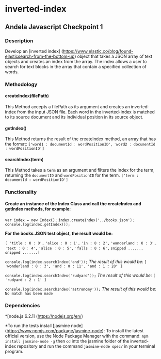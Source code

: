 # inverted-index
## Andela Javascript Checkpoint 1
### Description
Develop an [inverted index] (https://www.elastic.co/blog/found-elasticsearch-from-the-bottom-up) object that takes a JSON array of text objects and creates an index from the array. The index allows a user to search for text blocks in the array that contain a specified collection of words.

### Methodology
#### createIndex(filePath)
This Method accepts a filePath as its argument and creates an inverted-index from the input JSON file. Each word in the inverted-index is matched to its source document and its individual position in its source object.

#### getIndex()
This Method returns the result of the createIndex method, an array that has the format:
`['word1 : documentId : wordPositionID',`
`'word2 : documentId : wordPositionID']`

#### searchIndex(term)
This Method takes a `term` as an argument and filters the index for the term, returning the `documentID` and `wordPositionID` for the term.
`['term : documentId : wordPositionID']`

### Functionality
#### Create an instance of the Index Class and call the createIndex and getIndex methods, for example:
`var index = new Index();`
`index.createIndex('../books.json');`
`console.log(index.getIndex());`

**For the books.JSON test object, the result would be:**

`[ 'title : 0 : 0',`
  `'alice : 0 : 1',`
  `'in : 0 : 2',`
  `'wonderland : 0 : 3',`
  `'text : 0 : 4',`
  `'alice : 0 : 5',`
  `'falls : 0 : 6',`
  `snipped .......`
  `snipped .......]`
  
`console.log(index.searchIndex('and'));`
*The result of this would be:*
`[ 'wonderland : 0 : 3', 'and : 0 : 11', 'and : 1 : 20' ]`

`console.log(index.searchIndex('rudyard'));`
*The result of this would be:*
`[ 'rudyard : 2 : 1' ]`

`console.log(index.searchIndex('astronomy'));`
*The result of this would be:*
`No match has been made`

### Dependencies
*[node.js 6.2.1] (https://nodejs.org/en/)

*To run the tests install [jasmine node] (https://www.npmjs.com/package/jasmine-node): To install the latest official version, use the Node Package Manager with the command: `npm install jasmine-node -g` then `cd` into the jasmine folder of the inverted-index repository and run the command `jasmine-node spec/` in your terminal program.


